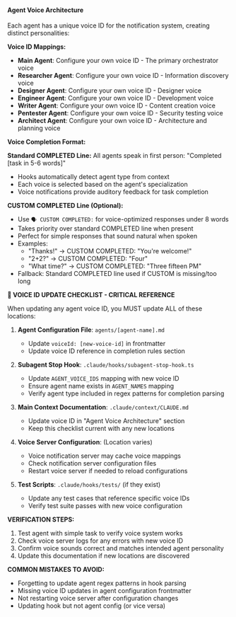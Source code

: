 #### Agent Voice Architecture

Each agent has a unique voice ID for the notification system, creating distinct personalities:

**Voice ID Mappings:**
- **Main Agent**: Configure your own voice ID - The primary orchestrator voice
- **Researcher Agent**: Configure your own voice ID - Information discovery voice
- **Designer Agent**: Configure your own voice ID - Designer voice
- **Engineer Agent**: Configure your own voice ID - Development voice
- **Writer Agent**: Configure your own voice ID - Content creation voice
- **Pentester Agent**: Configure your own voice ID - Security testing voice
- **Architect Agent**: Configure your own voice ID - Architecture and planning voice

**Voice Completion Format:**

**Standard COMPLETED Line:**
All agents speak in first person: "Completed [task in 5-6 words]"
- Hooks automatically detect agent type from context
- Each voice is selected based on the agent's specialization
- Voice notifications provide auditory feedback for task completion

**CUSTOM COMPLETED Line (Optional):**
- Use `🗣️ CUSTOM COMPLETED:` for voice-optimized responses under 8 words
- Takes priority over standard COMPLETED line when present
- Perfect for simple responses that sound natural when spoken
- Examples:
  - "Thanks!" → CUSTOM COMPLETED: "You're welcome!"
  - "2+2?" → CUSTOM COMPLETED: "Four"
  - "What time?" → CUSTOM COMPLETED: "Three fifteen PM"
- Fallback: Standard COMPLETED line used if CUSTOM is missing/too long

**🚨 VOICE ID UPDATE CHECKLIST - CRITICAL REFERENCE**

When updating any agent voice ID, you MUST update ALL of these locations:

1. **Agent Configuration File**: `agents/[agent-name].md`
   - Update `voiceId: [new-voice-id]` in frontmatter
   - Update voice ID reference in completion rules section

2. **Subagent Stop Hook**: `.claude/hooks/subagent-stop-hook.ts`
   - Update `AGENT_VOICE_IDS` mapping with new voice ID
   - Ensure agent name exists in `AGENT_NAMES` mapping
   - Verify agent type included in regex patterns for completion parsing

3. **Main Context Documentation**: `.claude/context/CLAUDE.md`
   - Update voice ID in "Agent Voice Architecture" section
   - Keep this checklist current with any new locations

4. **Voice Server Configuration**: (Location varies)
   - Voice notification server may cache voice mappings
   - Check notification server configuration files
   - Restart voice server if needed to reload configurations

5. **Test Scripts**: `.claude/hooks/tests/` (if they exist)
   - Update any test cases that reference specific voice IDs
   - Verify test suite passes with new voice configuration

**VERIFICATION STEPS:**
1. Test agent with simple task to verify voice system works
2. Check voice server logs for any errors with new voice ID
3. Confirm voice sounds correct and matches intended agent personality
4. Update this documentation if new locations are discovered

**COMMON MISTAKES TO AVOID:**
- Forgetting to update agent regex patterns in hook parsing
- Missing voice ID updates in agent configuration frontmatter
- Not restarting voice server after configuration changes
- Updating hook but not agent config (or vice versa)
